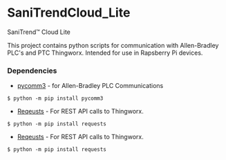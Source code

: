 # SaniTrendCloud_Lite
SaniTrend™ Cloud Lite

This project contains python scripts for communication with Allen-Bradley PLC's and PTC Thingworx. Intended for use in Rapsberry Pi devices.

### Dependencies

- [pycomm3](https://github.com/ottowayi/pycomm3) - for Allen-Bradley PLC Communications

```console
$ python -m pip install pycomm3
```


- [Reqeusts](https://github.com/psf/requests) - For REST API calls to Thingworx.

```console
$ python -m pip install requests
```


- [Reqeusts](https://github.com/psf/requests) - For REST API calls to Thingworx.

```console
$ python -m pip install requests
```